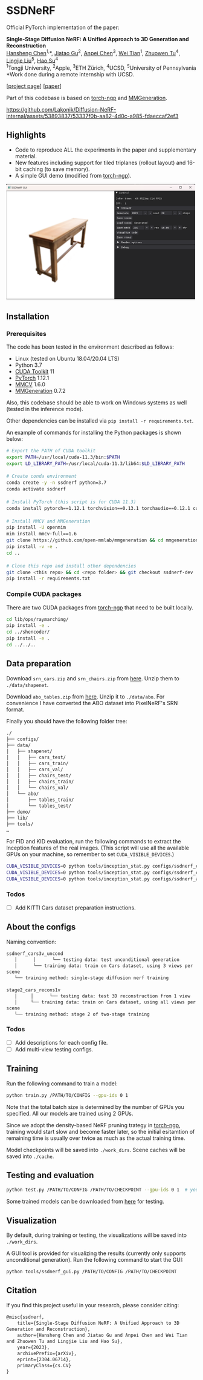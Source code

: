 # SSDNeRF

Official PyTorch implementation of the paper:

**Single-Stage Diffusion NeRF: A Unified Approach to 3D Generation and Reconstruction**
<br>
[Hansheng Chen](https://lakonik.github.io/)<sup>1,</sup>\*, [Jiatao Gu](https://jiataogu.me/)<sup>2</sup>, [Anpei Chen](https://apchenstu.github.io/)<sup>3</sup>, [Wei Tian](https://scholar.google.com/citations?user=aYKQn88AAAAJ&hl=en)<sup>1</sup>, [Zhuowen Tu](https://pages.ucsd.edu/~ztu/)<sup>4</sup>, [Lingjie Liu](https://lingjie0206.github.io/)<sup>5</sup>, [Hao Su](https://cseweb.ucsd.edu/~haosu/)<sup>4</sup><br>
<sup>1</sup>Tongji University, <sup>2</sup>Apple, <sup>3</sup>ETH Zürich, <sup>4</sup>UCSD, <sup>5</sup>University of Pennsylvania
<br>
\*Work done during a remote internship with UCSD.

[[project page](https://lakonik.github.io/ssdnerf)] [[paper](https://arxiv.org/pdf/2304.06714.pdf)]

Part of this codebase is based on [torch-ngp](https://github.com/ashawkey/torch-ngp) and [MMGeneration](https://github.com/open-mmlab/mmgeneration).
<br>

https://github.com/Lakonik/Diffusion-NeRF-internal/assets/53893837/53337f0b-aa82-4d0c-a985-fdaeccaf2ef3

## Highlights

- Code to reproduce ALL the experiments in the paper and supplementary material.
- New features including support for tiled triplanes (rollout layout) and 16-bit caching (to save memory).
- A simple GUI demo (modified from [torch-ngp](https://github.com/ashawkey/torch-ngp)).

<img src="ssdnerf_gui.png" width="500" alt=""/>

## Installation

### Prerequisites

The code has been tested in the environment described as follows:

- Linux (tested on Ubuntu 18.04/20.04 LTS)
- Python 3.7
- [CUDA Toolkit](https://developer.nvidia.com/cuda-toolkit-archive) 11
- [PyTorch](https://pytorch.org/get-started/previous-versions/) 1.12.1
- [MMCV](https://github.com/open-mmlab/mmcv) 1.6.0
- [MMGeneration](https://github.com/open-mmlab/mmgeneration) 0.7.2

Also, this codebase should be able to work on Windows systems as well (tested in the inference mode).

Other dependencies can be installed via `pip install -r requirements.txt`. 

An example of commands for installing the Python packages is shown below:

```bash
# Export the PATH of CUDA toolkit
export PATH=/usr/local/cuda-11.3/bin:$PATH
export LD_LIBRARY_PATH=/usr/local/cuda-11.3/lib64:$LD_LIBRARY_PATH

# Create conda environment
conda create -y -n ssdnerf python=3.7
conda activate ssdnerf

# Install PyTorch (this script is for CUDA 11.3)
conda install pytorch==1.12.1 torchvision==0.13.1 torchaudio==0.12.1 cudatoolkit=11.3 -c pytorch

# Install MMCV and MMGeneration
pip install -U openmim
mim install mmcv-full==1.6
git clone https://github.com/open-mmlab/mmgeneration && cd mmgeneration && git checkout v0.7.2
pip install -v -e .
cd ..

# Clone this repo and install other dependencies
git clone <this repo> && cd <repo folder> && git checkout ssdnerf-dev
pip install -r requirements.txt
```

### Compile CUDA packages

There are two CUDA packages from [torch-ngp](https://github.com/ashawkey/torch-ngp) that need to be built locally.

```bash
cd lib/ops/raymarching/
pip install -e .
cd ../shencoder/
pip install -e .
cd ../../..
```

## Data preparation

Download `srn_cars.zip` and `srn_chairs.zip` from [here](https://drive.google.com/drive/folders/1PsT3uKwqHHD2bEEHkIXB99AlIjtmrEiR).
Unzip them to `./data/shapenet`.

Download `abo_tables.zip` from [here](https://drive.google.com/file/d/1lzw3uYbpuCxWBYYqYyL4ZEFomBOUN323/view?usp=share_link). Unzip it to `./data/abo`. For convenience I have converted the ABO dataset into PixelNeRF's SRN format.

Finally you should have the following folder tree:

```
./
├── configs/
├── data/
│   ├── shapenet/
│   │   ├── cars_test/
│   │   ├── cars_train/
│   │   ├── cars_val/
│   │   ├── chairs_test/
│   │   ├── chairs_train/
│   │   └── chairs_val/
│   └── abo/
│       ├── tables_train/
│       └── tables_test/
├── demo/
├── lib/
├── tools/
…

```

For FID and KID evaluation, run the following commands to extract the Inception features of the real images. (This script will use all the available GPUs on your machine, so remember to set `CUDA_VISIBLE_DEVICES`.)

```bash
CUDA_VISIBLE_DEVICES=0 python tools/inception_stat.py configs/ssdnerf_cars_uncond.py
CUDA_VISIBLE_DEVICES=0 python tools/inception_stat.py configs/ssdnerf_chairs_recons1v.py
CUDA_VISIBLE_DEVICES=0 python tools/inception_stat.py configs/ssdnerf_abotables_uncond.py
```

### Todos

- [ ] Add KITTI Cars dataset preparation instructions.

## About the configs

Naming convention:
    
```
ssdnerf_cars3v_uncond
   │      │      └── testing data: test unconditional generation
   │      └── training data: train on Cars dataset, using 3 views per scene
   └── training method: single-stage diffusion nerf training
  
stage2_cars_recons1v
   │     │      └── testing data: test 3D reconstruction from 1 view
   │     └── training data: train on Cars dataset, using all views per scene
   └── training method: stage 2 of two-stage training
```

### Todos

- [ ] Add descriptions for each config file.
- [ ] Add multi-view testing configs.

## Training

Run the following command to train a model:

```bash
python train.py /PATH/TO/CONFIG --gpu-ids 0 1
```

Note that the total batch size is determined by the number of GPUs you specified. All our models are trained using 2 GPUs.

Since we adopt the density-based NeRF pruning trategy in [torch-ngp](https://github.com/ashawkey/torch-ngp), training would start slow and become faster later, so the initial esitamtion of remaining time is usually over twice as much as the actual training time.

Model checkpoints will be saved into `./work_dirs`. Scene caches will be saved into `./cache`.

## Testing and evaluation

```bash
python test.py /PATH/TO/CONFIG /PATH/TO/CHECKPOINT --gpu-ids 0 1  # you can specify any number of GPUs here
```
Some trained models can be downloaded from [here](https://drive.google.com/drive/folders/13z4C13TsofPkBuqMqQjRp5yDck7CjCiZ?usp=sharing) for testing.

## Visualization

By default, during training or testing, the visualizations will be saved into `./work_dirs`. 

A GUI tool is provided for visualizing the results (currently only supports unconditional generation). Run the following command to start the GUI:

```bash
python tools/ssdnerf_gui.py /PATH/TO/CONFIG /PATH/TO/CHECKPOINT
```

## Citation

If you find this project useful in your research, please consider citing:

```
@misc{ssdnerf,
    title={Single-Stage Diffusion NeRF: A Unified Approach to 3D Generation and Reconstruction}, 
    author={Hansheng Chen and Jiatao Gu and Anpei Chen and Wei Tian and Zhuowen Tu and Lingjie Liu and Hao Su},
    year={2023},
    archivePrefix={arXiv},
    eprint={2304.06714},
    primaryClass={cs.CV}
}
```
